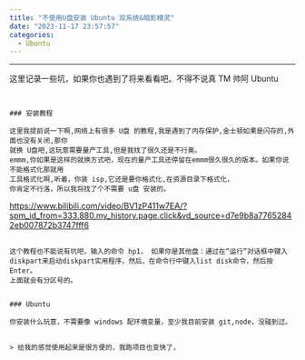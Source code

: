 ```yaml
---
title: "不使用U盘安装 Ubuntu 双系统&暗影精灵"
date: "2023-11-17 23:57:57"
categories:
  - Ubuntu
---
```




---

这里记录一些坑，如果你也遇到了将来看看吧。不得不说真 TM 帅阿 Ubuntu

```


### 安装教程

这里我提前说一下啊,网络上有很多 U盘 的教程,我是遇到了内存保护,金士顿如果是闪存的,外面也没有关闭,那你
就换 U盘吧,这玩意需要量产工具,但是我找了很久还是不行奥。
emmm,你如果是这样的就换方式吧，现在的量产工具还停留在emmm很久很久的版本。如果你说不能格式化那就用
工具格式化啊,听着，你装 isp,它还是要你格式化,在资源目录下格式化，
你肯定不行洛，所以我将找了个不需要 u盘 安装的。

```
https://www.bilibili.com/video/BV1zP411w7EA/?spm_id_from=333.880.my_history.page.click&vd_source=d7e9b8a77652842eb007872b3747fff6
```

这个教程也不能说有坑吧，输入的命令 hp1， 如果你是其他盘：通过在“运行”对话框中键入
diskpart来启动diskpart实用程序，然后，在命令行中键入list disk命令，然后按Enter。
上面就会有分区号的。


### Ubuntu

你安装什么玩意，不需要像 windows 配环境变量，至少我目前安装 git,node，没碰到过。


> 给我的感觉使用起来是很方便的，我跑项目也变快了，